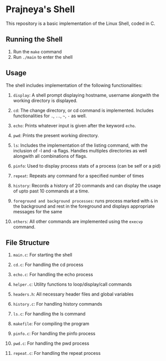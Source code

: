 # Prajneya's Shell

This repository is a basic implementation of the Linux Shell, coded in C.

## Running the Shell

1. Run the ```make``` command
2. Run ```./main``` to enter the shell

## Usage

The shell includes implementation of the following functionalities:

1. ```display```: A shell prompt displaying hostname, username alongwith the working directory is displayed.

2. ```cd```: The change directory, or cd command is implemented. Includes functionalities for ```.```, ```..```, ```~```, ```-``` as well.

3. ```echo```: Prints whatever input is given after the keyword ```echo```.

4. ```pwd```: Prints the present working directory.

5. ```ls```: Includes the implementation of the listing command, with the inclusion of -l and -a flags. Handles multiples directories as well alongwith all combinations of flags.

6. ```pinfo```: Used to display process stats of a process (can be self or a pid)

7. ```repeat```: Repeats any command for a specified number of times

8. ```history```: Records a history of 20 commands and can display the usage of upto past 10 commands at a time.

9. ```foreground and background processes```: runs process marked with ```&``` in the background and rest in the foreground and displays appropriate messages for the same

10. ```others```: All other commands are implemented using the ```execvp``` command.

## File Structure

1. ```main.c```: For starting the shell

2. ```cd.c```: For handling the cd process

3. ```echo.c```: For handling the echo process

4. ```helper.c```: Utility functions to loop/display/call commands

5. ```headers.h```: All necessary header files and global variables

6. ```history.c```: For handling history commands

7. ```ls.c```: For handling the ls command

8. ```makefile```: For compiling the program

9. ```pinfo.c```: For handling the pinfo process

10. ```pwd.c```: For handling the pwd process

11. ```repeat.c```: For handling the repeat process